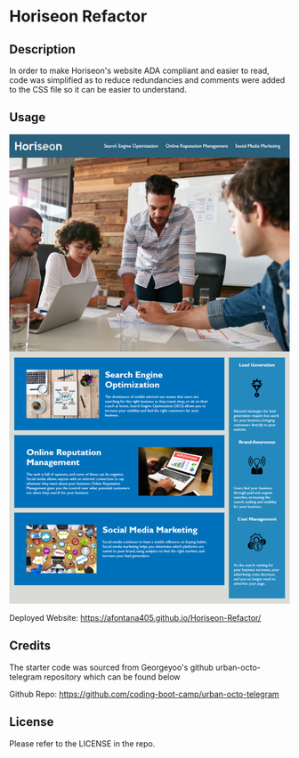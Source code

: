 # Horiseon Refactor

## Description

In order to make Horiseon's website ADA compliant and easier to read, code was simplified as to reduce redundancies and comments were added to the 
CSS file so it can be easier to understand. 

## Usage

![Horiseon Refactor Website](./css/assets/images/Horiseon%20Refactored%20Website.png)

Deployed Website: https://afontana405.github.io/Horiseon-Refactor/
## Credits

The starter code was sourced from Georgeyoo's github urban-octo-telegram repository which can be found below

Github Repo: https://github.com/coding-boot-camp/urban-octo-telegram

## License

Please refer to the LICENSE in the repo.
